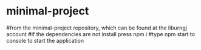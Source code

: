 # minimal-project

#from the minimal-project repository, which can be found at the liburngj account
#if the dependencies are not install press npm i 
#type  npm start to console to  start the application
